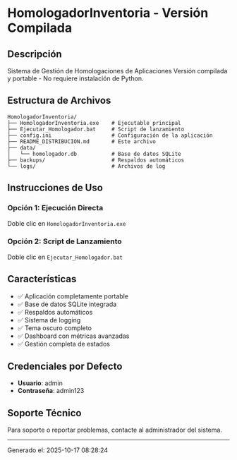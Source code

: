 # HomologadorInventoria - Versión Compilada

## Descripción
Sistema de Gestión de Homologaciones de Aplicaciones
Versión compilada y portable - No requiere instalación de Python.

## Estructura de Archivos
```
HomologadorInventoria/
├── HomologadorInventoria.exe    # Ejecutable principal
├── Ejecutar_Homologador.bat     # Script de lanzamiento
├── config.ini                   # Configuración de la aplicación
├── README_DISTRIBUCION.md       # Este archivo
├── data/
│   └── homologador.db           # Base de datos SQLite
├── backups/                     # Respaldos automáticos
└── logs/                        # Archivos de log
```

## Instrucciones de Uso

### Opción 1: Ejecución Directa
Doble clic en `HomologadorInventoria.exe`

### Opción 2: Script de Lanzamiento
Doble clic en `Ejecutar_Homologador.bat`

## Características
- ✅ Aplicación completamente portable
- ✅ Base de datos SQLite integrada
- ✅ Respaldos automáticos
- ✅ Sistema de logging
- ✅ Tema oscuro completo
- ✅ Dashboard con métricas avanzadas
- ✅ Gestión completa de estados

## Credenciales por Defecto
- **Usuario**: admin
- **Contraseña**: admin123

## Soporte Técnico
Para soporte o reportar problemas, contacte al administrador del sistema.

---
Generado el: 2025-10-17 08:28:24
